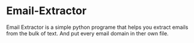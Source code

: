 # Email-Extractor
Email Extractor is a simple python programe that helps you extract emails from the bulk of text. And put every email domain in ther own file.

